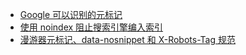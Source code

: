 - [Google 可以识别的元标记](https://developers.google.com/search/docs/advanced/crawling/special-tags?hl=zh-cn)
- [使用 noindex 阻止搜索引擎编入索引](https://developers.google.com/search/docs/advanced/crawling/block-indexing?hl=zh-cn)
- [漫游器元标记、data-nosnippet 和 X-Robots-Tag 规范](https://developers.google.com/search/docs/advanced/robots/robots_meta_tag?hl=zh-cn)
